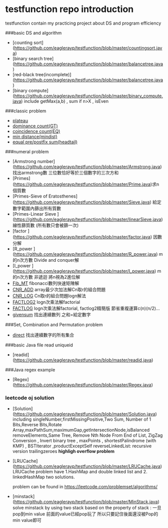 testfunction repo introduction
============

testfunction contain my practicing project about DS and program efficiency

###basic DS and algorithm
* [counting sort] (https://github.com/eaglerayp/testfunction/blob/master/countingsort.java)
* [binary search tree] (https://github.com/eaglerayp/testfunction/blob/master/balancetree.java)
* [red-black tree(incomplete)] (https://github.com/eaglerayp/testfunction/blob/master/balancetree.java)
* [binary compute] (https://github.com/eaglerayp/testfunction/blob/master/binary_compute.java)  include getMax(a,b) , sum if n>X , isEven


###classic problem
* [plateau](https://github.com/eaglerayp/testfunction/blob/master/plateau.java)
* [dominance count(GT)](https://github.com/eaglerayp/testfunction/blob/master/GT_count.java)
* [coincidence count(EQ)](https://github.com/eaglerayp/testfunction/blob/master/EQ_count.java)
* [min distance(mindist)](https://github.com/eaglerayp/testfunction/blob/master/mindist.java)
* [equal pre/postfix sum(headtail)](https://github.com/eaglerayp/testfunction/blob/master/headtail.java)

###numeral problem
* [Armstrong number] (https://github.com/eaglerayp/testfunction/blob/master/Armstrong.java) 找出armstrong數 三位數恰好等於三個數字的三次方和
* [Primes] (https://github.com/eaglerayp/testfunction/blob/master/Prime.java)求n個質數
* [Primes-Sieve of Eratosthenes] (https://github.com/eaglerayp/testfunction/blob/master/Sieve.java)  給定數字範圍內篩出所有質數
* [Primes-Linear Sieve ] (https://github.com/eaglerayp/testfunction/blob/master/linearSieve.java) 線性篩質數 (所有數只會被篩一次)
* [factor ] (https://github.com/eaglerayp/testfunction/blob/master/factor.java) 因數分解
* [R_power ] (https://github.com/eaglerayp/testfunction/blob/master/R_power.java) m的n次方數 Divide and conquer解 
* [I_power ] (https://github.com/eaglerayp/testfunction/blob/master/I_power.java) m的n次方數 非遞迴 將n視為2進位解 
* [Fib_MT](https://github.com/eaglerayp/testfunction/blob/master/Fib_MT.java) fibonacci數列快速矩陣解
* [CNR_ADD](https://github.com/eaglerayp/testfunction/blob/master/CNR_ADD.java) array最少次加法解Cn取r的組合問題
* [CNR_LOG](https://github.com/eaglerayp/testfunction/blob/master/CNR_LOG.java) Cn取r的組合問題logn解法
* [FACTLOG2](https://github.com/eaglerayp/testfunction/blob/master/FACTLOG2.java) logn次乘法解factorial
* [FACTLOG](https://github.com/eaglerayp/testfunction/blob/master/FACTLOG.java) logn次乘法解factorial, factlog2精簡版  節省重複運算c(n)(n/2)...
* [givensum](https://github.com/eaglerayp/testfunction/blob/master/givensum.java) 找出連續數列  之和=給定數字 

###Set, Combination and Permutation problem
* [direct](https://github.com/eaglerayp/testfunction/blob/master/direct.java) 找出連續數字的所有集合

###basic Java file read uniqueid
* [readid] (https://github.com/eaglerayp/testfunction/blob/master/readid.java)

###Java regex example
* [Regex] (https://github.com/eaglerayp/testfunction/blob/master/Regex.java)

### leetcode oj solution
* [Solution] (https://github.com/eaglerayp/testfunction/blob/master/Solution.java)
   including singleNumber,firstMissingPositive,Two Sum,	Number of 1 Bits,Reverse Bits,Rotate Array,maxPathSum,maximumGap,getIntersectionNode,isBalanced
   removeElements,Same Tree, Remove Nth Node From End of List, ZigZag Conversion , Invert binary tree , maxPoints  , shortestPalindrome (with KMP) , BSTIterator ,productExceptSelf
   reverseLinkedList: recursive version
   trailingzeroes **highligh overflow problem**
* [LRUCache] (https://github.com/eaglerayp/testfunction/blob/master/LRUCache.java)
   LRUCache problem have 1.HashMap and double linked list  and 2. linkedHashMap  two solutions. 
   
   problem can be found in https://leetcode.com/problemset/algorithms/

* [minstack] (https://github.com/eaglerayp/testfunction/blob/master/MinStack.java)
   solve minstack by using two stack  based on the property of stack : 一旦pop到min value 前面的value已經pop玩了 所以只要記住後面還沒被Pop的min value即可
